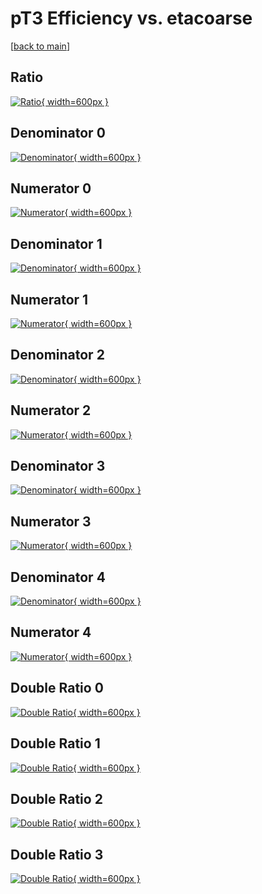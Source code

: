 # pT3 Efficiency vs. etacoarse

[[back to main](./)]



## Ratio

[![Ratio](../mtv/var/pT3_xtr_13_-1_eff_etacoarse.png){ width=600px }](../mtv/var/pT3_xtr_13_-1_eff_etacoarse.pdf)

## Denominator 0

[![Denominator](../mtv/den/pT3_xtr_13_-1_eff_etacoarse_den0.png){ width=600px }](../mtv/den/pT3_xtr_13_-1_eff_etacoarse_den0.pdf)

## Numerator 0

[![Numerator](../mtv/num/pT3_xtr_13_-1_eff_etacoarse_num0.png){ width=600px }](../mtv/num/pT3_xtr_13_-1_eff_etacoarse_num0.pdf)

## Denominator 1

[![Denominator](../mtv/den/pT3_xtr_13_-1_eff_etacoarse_den1.png){ width=600px }](../mtv/den/pT3_xtr_13_-1_eff_etacoarse_den1.pdf)

## Numerator 1

[![Numerator](../mtv/num/pT3_xtr_13_-1_eff_etacoarse_num1.png){ width=600px }](../mtv/num/pT3_xtr_13_-1_eff_etacoarse_num1.pdf)

## Denominator 2

[![Denominator](../mtv/den/pT3_xtr_13_-1_eff_etacoarse_den2.png){ width=600px }](../mtv/den/pT3_xtr_13_-1_eff_etacoarse_den2.pdf)

## Numerator 2

[![Numerator](../mtv/num/pT3_xtr_13_-1_eff_etacoarse_num2.png){ width=600px }](../mtv/num/pT3_xtr_13_-1_eff_etacoarse_num2.pdf)

## Denominator 3

[![Denominator](../mtv/den/pT3_xtr_13_-1_eff_etacoarse_den3.png){ width=600px }](../mtv/den/pT3_xtr_13_-1_eff_etacoarse_den3.pdf)

## Numerator 3

[![Numerator](../mtv/num/pT3_xtr_13_-1_eff_etacoarse_num3.png){ width=600px }](../mtv/num/pT3_xtr_13_-1_eff_etacoarse_num3.pdf)

## Denominator 4

[![Denominator](../mtv/den/pT3_xtr_13_-1_eff_etacoarse_den4.png){ width=600px }](../mtv/den/pT3_xtr_13_-1_eff_etacoarse_den4.pdf)

## Numerator 4

[![Numerator](../mtv/num/pT3_xtr_13_-1_eff_etacoarse_num4.png){ width=600px }](../mtv/num/pT3_xtr_13_-1_eff_etacoarse_num4.pdf)

## Double Ratio 0

[![Double Ratio](../mtv/ratio/pT3_xtr_13_-1_eff_etacoarse_ratio0.png){ width=600px }](../mtv/ratio/pT3_xtr_13_-1_eff_etacoarse_ratio0.pdf)

## Double Ratio 1

[![Double Ratio](../mtv/ratio/pT3_xtr_13_-1_eff_etacoarse_ratio1.png){ width=600px }](../mtv/ratio/pT3_xtr_13_-1_eff_etacoarse_ratio1.pdf)

## Double Ratio 2

[![Double Ratio](../mtv/ratio/pT3_xtr_13_-1_eff_etacoarse_ratio2.png){ width=600px }](../mtv/ratio/pT3_xtr_13_-1_eff_etacoarse_ratio2.pdf)

## Double Ratio 3

[![Double Ratio](../mtv/ratio/pT3_xtr_13_-1_eff_etacoarse_ratio3.png){ width=600px }](../mtv/ratio/pT3_xtr_13_-1_eff_etacoarse_ratio3.pdf)


